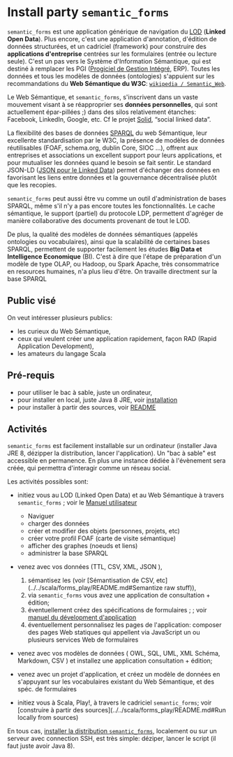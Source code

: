 <!-- pandoc --standalone install_party_semantic_forms.md > install_party_semantic_forms.html -->

# Install party `semantic_forms`

`semantic_forms` est une application générique de navigation du [LOD](https://fr.wikipedia.org/wiki/Linked_open_data) (**Linked Open Data**).
Plus encore, c'est une application d'annotation, d'édition de données structurées, et un cadriciel (framework) pour construire des **applications d'entreprise** centrées sur les formulaires (entrée ou lecture seule). C'est un pas vers le Système d'Information Sémantique, qui est destiné à remplacer les PGI ([Progiciel de Gestion Intégré](https://fr.wikipedia.org/wiki/Progiciel_de_gestion_int%C3%A9gr%C3%A9), ERP). Toutes les données et tous les modèles de données (ontologies) s'appuient sur les recommandations du **Web Sémantique du W3C**: 
[`wikipedia / Semantic_Web`](https://en.wikipedia.org/wiki/Semantic_Web).

Le Web Sémantique, et `semantic_forms`, s'inscrivent dans un vaste mouvement visant à se réapproprier ses **données personnelles**, qui sont actuellement épar-pillées ;) dans des silos relativement étanches: Facebook, LinkedIn, Google, etc. 
Cf le projet [Solid](https://blog.p2pfoundation.net/solid-can-web-re-decentralised/2016/04/07), “social linked data”.

La flexibilité des bases de données [SPARQL](https://fr.wikipedia.org/wiki/SPARQL) du web Sémantique, leur excellente standardisation par le W3C, la présence de modèles de données réutilisables (FOAF, schema.org, dublin Core, SIOC ...), offrent aux entreprises et associations un excellent support pour leurs applications, et pour mutualiser les données quand le besoin se fait sentir. Le standard JSON-LD ([JSON pour le Linked Data](https://en.wikipedia.org/wiki/JSON-LD)) permet d'échanger des données en favorisant les liens entre données et la gouvernance décentralisée plutôt que les recopies.

`semantic_forms` peut aussi être vu comme un outil d'administration de bases SPARQL, même s'il n'y a pas encore toutes les fonctionnalités. Le cache sémantique, le support (partiel) du protocole LDP, permettent d'agréger de manière collaborative des documents provenant de tout le LOD.

De plus, la qualité des modèles de données sémantiques (appelés ontologies ou vocabulaires), ainsi que la scalabilité de certaines bases SPARQL, permettent de supporter facilement les études **Big Data et Intelligence Economique** (BI). C'est à dire que l'étape de préparation d'un modèle de type OLAP, ou Hadoop, ou Spark Apache, très consommatrice en resources humaines, n'a plus lieu d'être. On travaille directment sur la base SPARQL

## Public visé
On veut intéresser plusieurs publics:

- les curieux du Web Sémantique,
- ceux qui veulent créer une application rapidement, façon RAD (Rapid Application Development),
- les amateurs du langage Scala

## Pré-requis
- pour utiliser le bac à sable, juste un ordinateur,
- pour installer en local, juste Java 8 JRE, voir [installation](install.md)
- pour installer à partir des sources, voir [README](../../scala/forms_play/README.md)

## Activités
`semantic_forms` est facilement installable sur un ordinateur (installer Java JRE 8, dézipper la distribution, lancer l'application). Un "bac à sable" est accessible en permanence. En plus une instance dédiée à l'évènement sera créée, qui permettra d'interagir comme un réseau social.

Les activités possibles sont:

- initiez vous au LOD (Linked Open Data) et au Web Sémantique à travers `semantic_forms` ; voir le <a href="https://github.com/jmvanel/semantic_forms/wiki/Manuel-utilisateur">Manuel utilisateur</a>
    * Naviguer
    * charger des données
    * créer et modifier des objets (personnes, projets, etc)
    * créer votre profil FOAF (carte de visite sémantique)
    * afficher des graphes (noeuds et liens)
    * administrer la base SPARQL


- venez avec vos données (TTL, CSV, XML, JSON ),
    1. sémantisez les (voir [Sémantisation de CSV, etc](../../scala/forms_play/README.md#Semantize raw stuff)),
    2. via `semantic_forms` vous avez une application de consultation + édition;
    3. éventuellement créez des spécifications de formulaires ; ; voir [manuel du dévelopment d'application](https://github.com/jmvanel/semantic_forms/wiki/Application-development-manual)
    4. éventuellement personnalisez les pages de l'application: composer des pages Web statiques qui appellent via JavaScript un ou plusieurs services Web de formulaires
- venez avec vos modèles de données ( OWL, SQL, UML, XML Schéma, Markdown, CSV ) et installez une application consultation + édition;
- venez avec un projet d'application, et créez un modèle de données en s'appuyant sur les vocabulaires existant du Web Sémantique, et des spéc. de formulaires
- initiez vous à Scala, Play!, à travers le cadriciel `semantic_forms`; voir [construire à partir des sources](../../scala/forms_play/README.md#Run locally from sources)

En tous cas, [installer la distribution `semantic_forms`](install.md), localement ou sur un serveur avec connection SSH, est très simple: déziper, lancer le script (il faut juste avoir Java 8).


